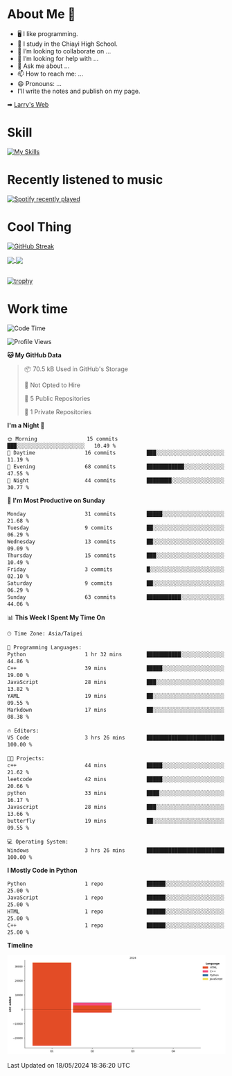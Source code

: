# About Me 👋

- 🖥  I like programming.
- 🏫 I study in the Chiayi High School.
- 👯 I’m looking to collaborate on ...
- 🤔 I’m looking for help with ...
- 💬 Ask me about ...
- 📫 How to reach me: ...
- 😄 Pronouns: ...
- I'll write the notes and publish on my page.

➡︎ [Larry's Web](https://larryeng.github.io/)

# Skill
[![My Skills](https://skillicons.dev/icons?i=blender,arduino,vscode,visualstudio,pr,github,git,c,cpp,py,html,css,js)](https://skillicons.dev)
# Recently listened to music

[![Spotify recently played](https://spotify-recently-played-readme.vercel.app/api?user=31mqyfrlvkyusmaxegq4pvoow5we)](https://open.spotify.com/user/31mqyfrlvkyusmaxegq4pvoow5we)

# Cool Thing

[![GitHub Streak](https://streak-stats.demolab.com/?user=Larryeng&theme=holi-theme)](https://git.io/streak-stats)

<a href="https://github.com/anuraghazra/github-readme-stats">
  <img height=200 align="center" src="https://github-readme-stats.vercel.app/api?username=Larryeng&theme=github_dark&rank_icon=github" />
</a>
<a href="https://github.com/anuraghazra/convoychat">
  <img height=200 align="center" src="https://github-readme-stats.vercel.app/api/top-langs?username=Larryeng&layout=compact&langs_count=8&card_width=320&theme=github_dark" />
</a>

<br>

<br>

[![trophy](https://github-profile-trophy.vercel.app/?username=Larryeng&theme=darkhub)](https://github.com/ryo-ma/github-profile-trophy)
# Work time
<!--START_SECTION:waka-->
![Code Time](http://img.shields.io/badge/Code%20Time-159%20hrs%2054%20mins-blue)

![Profile Views](http://img.shields.io/badge/Profile%20Views-0-blue)

**🐱 My GitHub Data** 

> 📦 70.5 kB Used in GitHub's Storage 
 > 
> 🚫 Not Opted to Hire
 > 
> 📜 5 Public Repositories 
 > 
> 🔑 1 Private Repositories 
 > 
**I'm a Night 🦉** 

```text
🌞 Morning                15 commits          ███░░░░░░░░░░░░░░░░░░░░░░   10.49 % 
🌆 Daytime                16 commits          ███░░░░░░░░░░░░░░░░░░░░░░   11.19 % 
🌃 Evening                68 commits          ████████████░░░░░░░░░░░░░   47.55 % 
🌙 Night                  44 commits          ████████░░░░░░░░░░░░░░░░░   30.77 % 
```
📅 **I'm Most Productive on Sunday** 

```text
Monday                   31 commits          █████░░░░░░░░░░░░░░░░░░░░   21.68 % 
Tuesday                  9 commits           ██░░░░░░░░░░░░░░░░░░░░░░░   06.29 % 
Wednesday                13 commits          ██░░░░░░░░░░░░░░░░░░░░░░░   09.09 % 
Thursday                 15 commits          ███░░░░░░░░░░░░░░░░░░░░░░   10.49 % 
Friday                   3 commits           █░░░░░░░░░░░░░░░░░░░░░░░░   02.10 % 
Saturday                 9 commits           ██░░░░░░░░░░░░░░░░░░░░░░░   06.29 % 
Sunday                   63 commits          ███████████░░░░░░░░░░░░░░   44.06 % 
```


📊 **This Week I Spent My Time On** 

```text
🕑︎ Time Zone: Asia/Taipei

💬 Programming Languages: 
Python                   1 hr 32 mins        ███████████░░░░░░░░░░░░░░   44.86 % 
C++                      39 mins             █████░░░░░░░░░░░░░░░░░░░░   19.00 % 
JavaScript               28 mins             ███░░░░░░░░░░░░░░░░░░░░░░   13.82 % 
YAML                     19 mins             ██░░░░░░░░░░░░░░░░░░░░░░░   09.55 % 
Markdown                 17 mins             ██░░░░░░░░░░░░░░░░░░░░░░░   08.38 % 

🔥 Editors: 
VS Code                  3 hrs 26 mins       █████████████████████████   100.00 % 

🐱‍💻 Projects: 
c++                      44 mins             █████░░░░░░░░░░░░░░░░░░░░   21.62 % 
leetcode                 42 mins             █████░░░░░░░░░░░░░░░░░░░░   20.66 % 
python                   33 mins             ████░░░░░░░░░░░░░░░░░░░░░   16.17 % 
Javascript               28 mins             ███░░░░░░░░░░░░░░░░░░░░░░   13.66 % 
butterfly                19 mins             ██░░░░░░░░░░░░░░░░░░░░░░░   09.55 % 

💻 Operating System: 
Windows                  3 hrs 26 mins       █████████████████████████   100.00 % 
```

**I Mostly Code in Python** 

```text
Python                   1 repo              ██████░░░░░░░░░░░░░░░░░░░   25.00 % 
JavaScript               1 repo              ██████░░░░░░░░░░░░░░░░░░░   25.00 % 
HTML                     1 repo              ██████░░░░░░░░░░░░░░░░░░░   25.00 % 
C++                      1 repo              ██████░░░░░░░░░░░░░░░░░░░   25.00 % 
```



**Timeline**

![Lines of Code chart](https://raw.githubusercontent.com/Larryeng/Larryeng/main/assets/bar_graph.png)


 Last Updated on 18/05/2024 18:36:20 UTC
<!--END_SECTION:waka-->
